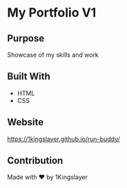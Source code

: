 # My Portfolio V1

## Purpose
Showcase of my skills and work

## Built With
* HTML
* CSS

## Website
https://1kingslayer.github.io/run-buddy/

## Contribution
Made with ❤️ by 1Kingslayer
